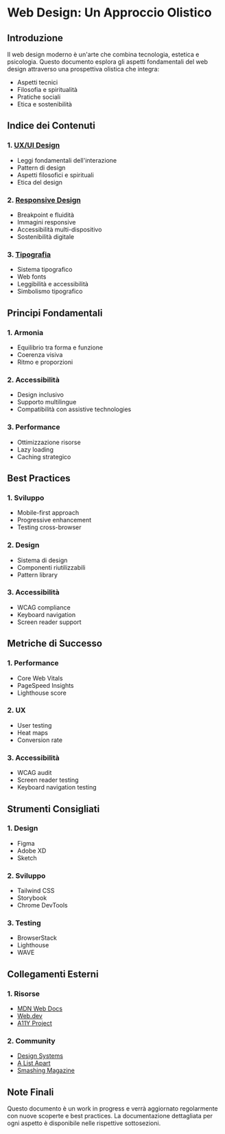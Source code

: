# Web Design: Un Approccio Olistico

## Introduzione

Il web design moderno è un'arte che combina tecnologia, estetica e psicologia. Questo documento esplora gli aspetti fondamentali del web design attraverso una prospettiva olistica che integra:

- Aspetti tecnici
- Filosofia e spiritualità
- Pratiche sociali
- Etica e sostenibilità

## Indice dei Contenuti

### 1. [UX/UI Design](./webdesign/ux-ui-design.md)
- Leggi fondamentali dell'interazione
- Pattern di design
- Aspetti filosofici e spirituali
- Etica del design

### 2. [Responsive Design](./webdesign/responsive-design.md)
- Breakpoint e fluidità
- Immagini responsive
- Accessibilità multi-dispositivo
- Sostenibilità digitale

### 3. [Tipografia](./webdesign/tipografia.md)
- Sistema tipografico
- Web fonts
- Leggibilità e accessibilità
- Simbolismo tipografico

## Principi Fondamentali

### 1. Armonia
- Equilibrio tra forma e funzione
- Coerenza visiva
- Ritmo e proporzioni

### 2. Accessibilità
- Design inclusivo
- Supporto multilingue
- Compatibilità con assistive technologies

### 3. Performance
- Ottimizzazione risorse
- Lazy loading
- Caching strategico

## Best Practices

### 1. Sviluppo
- Mobile-first approach
- Progressive enhancement
- Testing cross-browser

### 2. Design
- Sistema di design
- Componenti riutilizzabili
- Pattern library

### 3. Accessibilità
- WCAG compliance
- Keyboard navigation
- Screen reader support

## Metriche di Successo

### 1. Performance
- Core Web Vitals
- PageSpeed Insights
- Lighthouse score

### 2. UX
- User testing
- Heat maps
- Conversion rate

### 3. Accessibilità
- WCAG audit
- Screen reader testing
- Keyboard navigation testing

## Strumenti Consigliati

### 1. Design
- Figma
- Adobe XD
- Sketch

### 2. Sviluppo
- Tailwind CSS
- Storybook
- Chrome DevTools

### 3. Testing
- BrowserStack
- Lighthouse
- WAVE

## Collegamenti Esterni

### 1. Risorse
- [MDN Web Docs](https://developer.mozilla.org)
- [Web.dev](https://web.dev)
- [A11Y Project](https://a11yproject.com)

### 2. Community
- [Design Systems](https://www.designsystems.com)
- [A List Apart](https://alistapart.com)
- [Smashing Magazine](https://www.smashingmagazine.com)

## Note Finali

Questo documento è un work in progress e verrà aggiornato regolarmente con nuove scoperte e best practices. La documentazione dettagliata per ogni aspetto è disponibile nelle rispettive sottosezioni.
